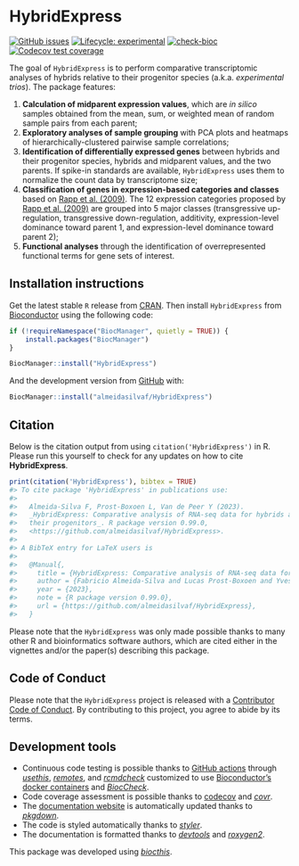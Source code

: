 
<!-- README.md is generated from README.Rmd. Please edit that file -->

# HybridExpress

<!-- badges: start -->

[![GitHub
issues](https://img.shields.io/github/issues/almeidasilvaf/HybridExpress)](https://github.com/almeidasilvaf/HybridExpress/issues)
[![Lifecycle:
experimental](https://img.shields.io/badge/lifecycle-experimental-orange.svg)](https://lifecycle.r-lib.org/articles/stages.html#experimental)
[![check-bioc](https://github.com/almeidasilvaf/HybridExpress/actions/workflows/rworkflows.devel.yml/badge.svg)](https://github.com/almeidasilvaf/HybridExpress/actions/workflows/rworkflows.devel.yml)
[![Codecov test
coverage](https://codecov.io/gh/almeidasilvaf/HybridExpress/branch/devel/graph/badge.svg)](https://app.codecov.io/gh/almeidasilvaf/HybridExpress?branch=devel)
<!-- badges: end -->

The goal of `HybridExpress` is to perform comparative transcriptomic
analyses of hybrids relative to their progenitor species (a.k.a.
*experimental trios*). The package features:

1.  **Calculation of midparent expression values**, which are *in
    silico* samples obtained from the mean, sum, or weighted mean of
    random sample pairs from each parent;
2.  **Exploratory analyses of sample grouping** with PCA plots and
    heatmaps of hierarchically-clustered pairwise sample correlations;
3.  **Identification of differentially expressed genes** between hybrids
    and their progenitor species, hybrids and midparent values, and the
    two parents. If spike-in standards are available, `HybridExpress`
    uses them to normalize the count data by transcriptome size;
4.  **Classification of genes in expression-based categories and
    classes** based on [Rapp et
    al. (2009)](https://doi.org/10.1186/1741-7007-7-18). The 12
    expression categories proposed by [Rapp et
    al. (2009)](https://doi.org/10.1186/1741-7007-7-18) are grouped into
    5 major classes (transgressive up-regulation, transgressive
    down-regulation, additivity, expression-level dominance toward
    parent 1, and expression-level dominance toward parent 2);
5.  **Functional analyses** through the identification of
    overrepresented functional terms for gene sets of interest.

## Installation instructions

Get the latest stable `R` release from
[CRAN](http://cran.r-project.org/). Then install `HybridExpress` from
[Bioconductor](http://bioconductor.org/) using the following code:

``` r
if (!requireNamespace("BiocManager", quietly = TRUE)) {
    install.packages("BiocManager")
}

BiocManager::install("HybridExpress")
```

And the development version from
[GitHub](https://github.com/almeidasilvaf/HybridExpress) with:

``` r
BiocManager::install("almeidasilvaf/HybridExpress")
```

## Citation

Below is the citation output from using `citation('HybridExpress')` in
R. Please run this yourself to check for any updates on how to cite
**HybridExpress**.

``` r
print(citation('HybridExpress'), bibtex = TRUE)
#> To cite package 'HybridExpress' in publications use:
#> 
#>   Almeida-Silva F, Prost-Boxoen L, Van de Peer Y (2023).
#>   _HybridExpress: Comparative analysis of RNA-seq data for hybrids and
#>   their progenitors_. R package version 0.99.0,
#>   <https://github.com/almeidasilvaf/HybridExpress>.
#> 
#> A BibTeX entry for LaTeX users is
#> 
#>   @Manual{,
#>     title = {HybridExpress: Comparative analysis of RNA-seq data for hybrids and their progenitors},
#>     author = {Fabricio Almeida-Silva and Lucas Prost-Boxoen and Yves {Van de Peer}},
#>     year = {2023},
#>     note = {R package version 0.99.0},
#>     url = {https://github.com/almeidasilvaf/HybridExpress},
#>   }
```

Please note that the `HybridExpress` was only made possible thanks to
many other R and bioinformatics software authors, which are cited either
in the vignettes and/or the paper(s) describing this package.

## Code of Conduct

Please note that the `HybridExpress` project is released with a
[Contributor Code of
Conduct](http://bioconductor.org/about/code-of-conduct/). By
contributing to this project, you agree to abide by its terms.

## Development tools

- Continuous code testing is possible thanks to [GitHub
  actions](https://www.tidyverse.org/blog/2020/04/usethis-1-6-0/)
  through *[usethis](https://CRAN.R-project.org/package=usethis)*,
  *[remotes](https://CRAN.R-project.org/package=remotes)*, and
  *[rcmdcheck](https://CRAN.R-project.org/package=rcmdcheck)* customized
  to use [Bioconductor’s docker
  containers](https://www.bioconductor.org/help/docker/) and
  *[BiocCheck](https://bioconductor.org/packages/3.17/BiocCheck)*.
- Code coverage assessment is possible thanks to
  [codecov](https://codecov.io/gh) and
  *[covr](https://CRAN.R-project.org/package=covr)*.
- The [documentation
  website](http://almeidasilvaf.github.io/HybridExpress) is
  automatically updated thanks to
  *[pkgdown](https://CRAN.R-project.org/package=pkgdown)*.
- The code is styled automatically thanks to
  *[styler](https://CRAN.R-project.org/package=styler)*.
- The documentation is formatted thanks to
  *[devtools](https://CRAN.R-project.org/package=devtools)* and
  *[roxygen2](https://CRAN.R-project.org/package=roxygen2)*.

This package was developed using
*[biocthis](https://bioconductor.org/packages/3.17/biocthis)*.
